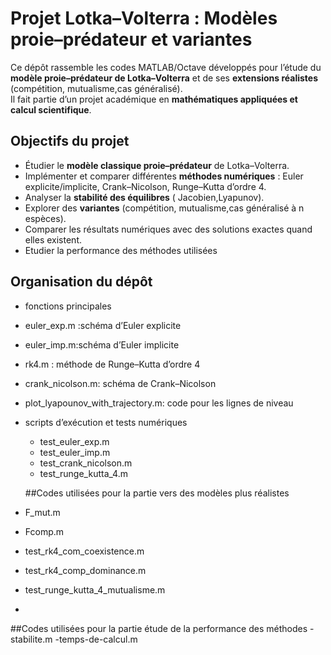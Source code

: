 # Projet Lotka–Volterra : Modèles proie–prédateur et variantes

Ce dépôt rassemble les codes MATLAB/Octave développés pour l’étude du **modèle proie–prédateur de Lotka–Volterra** et de ses **extensions réalistes** (compétition, mutualisme,cas généralisé).  
Il fait partie d’un projet académique en **mathématiques appliquées et calcul scientifique**.


##  Objectifs du projet

- Étudier le **modèle classique proie–prédateur** de Lotka–Volterra.  
- Implémenter et comparer différentes **méthodes numériques** : Euler explicite/implicite, Crank–Nicolson, Runge–Kutta d’ordre 4.  
- Analyser la **stabilité des équilibres** ( Jacobien,Lyapunov).  
- Explorer des **variantes** (compétition, mutualisme,cas généralisé à n espèces).
- Comparer les résultats numériques avec des solutions exactes quand elles existent.
- Etudier la performance des méthodes utilisées  



##  Organisation du dépôt

-  fonctions principales  
  - euler_exp.m :schéma d’Euler explicite  
  - euler_imp.m:schéma d’Euler implicite  
  - rk4.m : méthode de Runge–Kutta d’ordre 4  
  - crank_nicolson.m: schéma de Crank–Nicolson  
  - plot_lyapounov_with_trajectory.m: code pour les lignes de niveau 

- scripts d’exécution et tests numériques  
  - test_euler_exp.m 
  - test_euler_imp.m 
  - test_crank_nicolson.m
  - test_runge_kutta_4.m  

  ##Codes utilisées pour la partie vers des modèles plus réalistes  

- F_mut.m
- Fcomp.m
- test_rk4_com_coexistence.m
- test_rk4_comp_dominance.m
- test_runge_kutta_4_mutualisme.m
- 

##Codes utilisées pour la partie étude de la  performance des méthodes 
-stabilite.m
-temps-de-calcul.m
